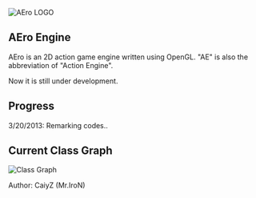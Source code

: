 ![AEro LOGO](http://img14.poco.cn/mypoco/myphoto/20130310/20/5576878220130310203439074.png)

AEro Engine
-----------

AEro is an 2D action game engine written using OpenGL. "AE" is also the abbreviation of "Action Engine".

Now it is still under development.

Progress
--------

3/20/2013:
Remarking codes..


Current Class Graph
-------------------
![Class Graph](http://img14.poco.cn/mypoco/myphoto/20130310/14/557687822013031014350701.png)

Author: CaiyZ (Mr.IroN)
